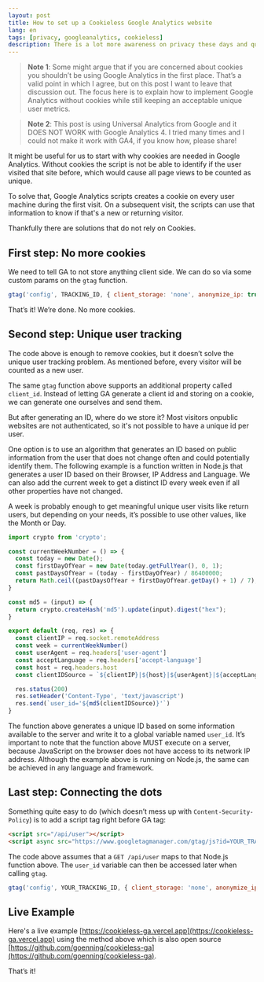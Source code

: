 ```yaml
---
layout: post
title: How to set up a Cookieless Google Analytics website
lang: en
tags: [privacy, googleanalytics, cookieless]
description: There is a lot more awareness on privacy these days and quite a few solutions that are cookieless. Google Analytics is notorious for using Cookies, but did you know that you can actually configure it to be Cookieless as well? This post has everything you need to get started.
---
```


> **Note 1**: Some might argue that if you are concerned about cookies you shouldn’t be using Google Analytics in the first place. That’s a valid point in which I agree, but on this post I want to leave that discussion out. The focus here is to explain how to implement Google Analytics without cookies while still keeping an acceptable unique user metrics.

> **Note 2**: This post is using Universal Analytics from Google and it DOES NOT WORK with Google Analytics 4. I tried many times and I could not make it work with GA4, if you know how, please share!

It might be useful for us to start with why cookies are needed in Google Analytics. Without cookies the script is not be able to identify if the user visited that site before, which would cause all page views to be counted as unique.

To solve that, Google Analytics scripts creates a cookie on every user machine during the first visit. On a subsequent visit, the scripts can use that information to know if that's a new or returning visitor.

Thankfully there are solutions that do not rely on Cookies.

## First step: No more cookies

We need to tell GA to not store anything client side. We can do so via some custom params on the `gtag` function.

```js
gtag('config', TRACKING_ID, { client_storage: 'none', anonymize_ip: true })
```

That’s it! We’re done. No more cookies.

## Second step: Unique user tracking

The code above is enough to remove cookies, but it doesn’t solve the unique user tracking problem. As mentioned before, every visitor will be counted as a new user.

The same `gtag` function above supports an additional property called `client_id`. Instead of letting GA generate a client id and storing on a cookie, we can generate one ourselves and send them. 

But after generating an ID, where do we store it? Most visitors onpublic websites are not authenticated, so it's not possible to have a unique id per user.

One option is to use an algorithm that generates an ID based on public information from the user that does not change often and could potentially identify them. The following example is a function written in Node.js that generates a user ID based on their Browser, IP Address and Language. We can also add the current week to get a distinct ID every week even if all other properties have not changed. 

A week is probably enough to get meaningful unique user visits like return users, but depending on your needs, it’s possible to use other values, like the Month or Day.

```js
import crypto from 'crypto';

const currentWeekNumber = () => {
  const today = new Date();
  const firstDayOfYear = new Date(today.getFullYear(), 0, 1);
  const pastDaysOfYear = (today - firstDayOfYear) / 86400000;
  return Math.ceil((pastDaysOfYear + firstDayOfYear.getDay() + 1) / 7);
}

const md5 = (input) => {
  return crypto.createHash('md5').update(input).digest("hex");
}

export default (req, res) => {
  const clientIP = req.socket.remoteAddress
  const week = currentWeekNumber()
  const userAgent = req.headers['user-agent']
  const acceptLanguage = req.headers['accept-language']
  const host = req.headers.host
  const clientIDSource = `${clientIP}|${host}|${userAgent}|${acceptLanguage}|${week}`

  res.status(200)
  res.setHeader('Content-Type', 'text/javascript')
  res.send(`user_id='${md5(clientIDSource)}'`)
}
```

The function above generates a unique ID based on some information available to the server and write it to a global variable named `user_id`. It’s important to note that the function above MUST execute on a server, because JavaScript on the browser does not have access to its network IP address. Although the example above is running on Node.js, the same can be achieved in any language and framework.

## Last step: Connecting the dots

Something quite easy to do (which doesn’t mess up with `Content-Security-Policy`) is to add a script tag right before GA tag:

```html
<script src="/api/user"></script>
<script async src="https://www.googletagmanager.com/gtag/js?id=YOUR_TRACKING_ID"></script>
```

The code above assumes that a `GET /api/user` maps to that Node.js function above. The `user_id` variable can then be accessed later when calling `gtag`.

```js
gtag('config', YOUR_TRACKING_ID, { client_storage: 'none', anonymize_ip: true, client_id: window.user_id })
```

## Live Example

Here's a live example [https://cookieless-ga.vercel.app](https://cookieless-ga.vercel.app) using the method above which is also open source [https://github.com/goenning/cookieless-ga](https://github.com/goenning/cookieless-ga).

That’s it!